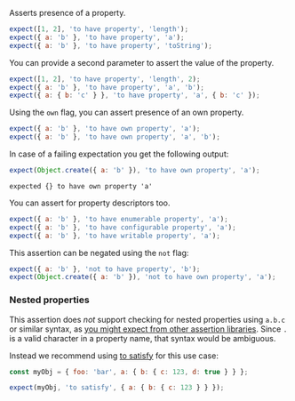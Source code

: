 Asserts presence of a property.

```js
expect([1, 2], 'to have property', 'length');
expect({ a: 'b' }, 'to have property', 'a');
expect({ a: 'b' }, 'to have property', 'toString');
```

You can provide a second parameter to assert the value of the property.

```js
expect([1, 2], 'to have property', 'length', 2);
expect({ a: 'b' }, 'to have property', 'a', 'b');
expect({ a: { b: 'c' } }, 'to have property', 'a', { b: 'c' });
```

Using the `own` flag, you can assert presence of an own property.

```js
expect({ a: 'b' }, 'to have own property', 'a');
expect({ a: 'b' }, 'to have own property', 'a', 'b');
```

In case of a failing expectation you get the following output:

```js
expect(Object.create({ a: 'b' }), 'to have own property', 'a');
```

```output
expected {} to have own property 'a'
```

You can assert for property descriptors too.

```js
expect({ a: 'b' }, 'to have enumerable property', 'a');
expect({ a: 'b' }, 'to have configurable property', 'a');
expect({ a: 'b' }, 'to have writable property', 'a');
```

This assertion can be negated using the `not` flag:

```js
expect({ a: 'b' }, 'not to have property', 'b');
expect(Object.create({ a: 'b' }), 'not to have own property', 'a');
```

### Nested properties

This assertion does _not_ support checking for nested properties using `a.b.c`
or similar syntax, as [you might expect from other assertion
libraries](https://github.com/unexpectedjs/unexpected/issues/405). Since `.` is
a valid character in a property name, that syntax would be ambiguous.

Instead we recommend using [to satisfy](../../any/to-satisfy/) for this use
case:

```js
const myObj = { foo: 'bar', a: { b: { c: 123, d: true } } };

expect(myObj, 'to satisfy', { a: { b: { c: 123 } } });
```
